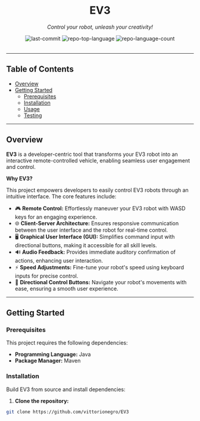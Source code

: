 <div align="center">

# EV3

*Control your robot, unleash your creativity!*

<img alt="last-commit" src="https://img.shields.io/github/last-commit/vittorionegro/EV3?style=flat&logo=git&logoColor=white&color=0080ff">
<img alt="repo-top-language" src="https://img.shields.io/github/languages/top/vittorionegro/EV3?style=flat&color=0080ff">
<img alt="repo-language-count" src="https://img.shields.io/github/languages/count/vittorionegro/EV3?style=flat&color=0080ff">
</div>

<br>

---

## Table of Contents

- [Overview](#overview)
- [Getting Started](#getting-started)
  - [Prerequisites](#prerequisites)
  - [Installation](#installation)
  - [Usage](#usage)
  - [Testing](#testing)

---

## Overview

**EV3** is a developer-centric tool that transforms your EV3 robot into an interactive remote-controlled vehicle, enabling seamless user engagement and control.

**Why EV3?**

This project empowers developers to easily control EV3 robots through an intuitive interface. The core features include:

- 🎮 **Remote Control:** Effortlessly maneuver your EV3 robot with WASD keys for an engaging experience.
- 🌐 **Client-Server Architecture:** Ensures responsive communication between the user interface and the robot for real-time control.
- 🖥️ **Graphical User Interface (GUI):** Simplifies command input with directional buttons, making it accessible for all skill levels.
- 🔊 **Audio Feedback:** Provides immediate auditory confirmation of actions, enhancing user interaction.
- ⚡ **Speed Adjustments:** Fine-tune your robot's speed using keyboard inputs for precise control.
- 🔄 **Directional Control Buttons:** Navigate your robot's movements with ease, ensuring a smooth user experience.

---

## Getting Started

### Prerequisites

This project requires the following dependencies:

- **Programming Language:** Java  
- **Package Manager:** Maven  

### Installation

Build EV3 from source and install dependencies:

1. **Clone the repository:**

```sh
git clone https://github.com/vittorionegro/EV3
